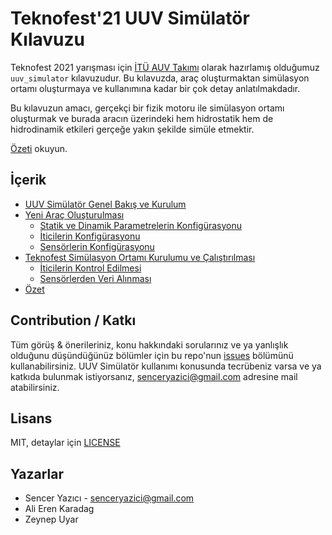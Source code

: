 # Teknofest'21 UUV Simülatör Kılavuzu
Teknofest 2021 yarışması için [İTÜ AUV Takımı](auv.itu.edu.tr) olarak hazırlamış olduğumuz `uuv_simulator` kılavuzudur. Bu 
kılavuzda, araç oluşturmaktan simülasyon ortamı oluşturmaya ve kullanımına kadar bir çok detay anlatılmakdadır. 

Bu kılavuzun amacı, gerçekçi bir fizik motoru ile simülasyon ortamı oluşturmak ve burada aracın üzerindeki hem hidrostatik hem de 
hidrodinamik etkileri gerçeğe yakın şekilde simüle etmektir.

[Özeti](summary.md) okuyun.

## İçerik
- [UUV Simülatör Genel Bakış ve Kurulum](uuv-basics.md)
- [Yeni Araç Oluşturulması](create-vehicle.md)
  - [Statik ve Dinamik Parametrelerin Konfigürasyonu](setup-vehicle-parameters.md)
  - [İticilerin Konfigürasyonu](setup-thrusters.md)
  - [Sensörlerin Konfigürasyonu](setup-sensors.md)
- [Teknofest Simülasyon Ortamı Kurulumu ve Çalıştırılması](simulation.md)
  - [İticilerin Kontrol Edilmesi](thruster-commanding.md)
  - [Sensörlerden Veri Alınması](sensor-data.md)
- [Özet](summary.md)

## Contribution / Katkı
Tüm görüş & önerileriniz, konu hakkındaki sorularınız ve ya yanlışlık olduğunu düşündüğünüz bölümler için bu repo'nun 
[issues](https://github.com/itu-auv/uuv-simulator-guide/issues) bölümünü kullanabilirsiniz. UUV Simülatör kullanımı 
konusunda tecrübeniz varsa ve ya katkıda bulunmak istiyorsanız, 
[senceryazici@gmail.com](mailto:senceryazici@gmail.com) adresine mail atabilirsiniz. 

## Lisans
MIT, detaylar için [LICENSE](LICENSE)

## Yazarlar
- Sencer Yazıcı - [senceryazici@gmail.com](mailto:senceryazici@gmail.com)
- Ali Eren Karadag
- Zeynep Uyar
